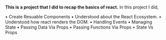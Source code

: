 **This is a project that I did to recap the basics of react.**
In this project I did,

• Create Resuable Components
• Understood about the React Ecosystem.
• Understood how react renders the DOM.
• Handling Events
• Managing State
• Passing Data Via Props
• Passing Functions Via Props
• State Vs Props
